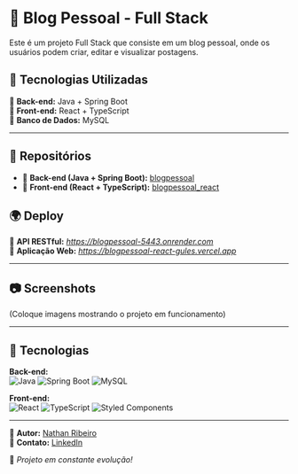 # 📖 Blog Pessoal - Full Stack  

Este é um projeto Full Stack que consiste em um blog pessoal, onde os usuários podem criar, editar e visualizar postagens.  

## 🚀 Tecnologias Utilizadas  

🔹 **Back-end:** Java + Spring Boot  
🔹 **Front-end:** React + TypeScript  
🔹 **Banco de Dados:** MySQL  

---

## 🔗 Repositórios  

- 📌 **Back-end (Java + Spring Boot):** [blogpessoal](https://github.com/Shost01/blogpessoal)  
- 📌 **Front-end (React + TypeScript):** [blogpessoal_react](https://github.com/Shost01/blogpessoal_react)  

## 🌍 Deploy  

🔹 **API RESTful:** *https://blogpessoal-5443.onrender.com*  
🔹 **Aplicação Web:** *https://blogpessoal-react-gules.vercel.app*  

---

## 📷 Screenshots  

(Coloque imagens mostrando o projeto em funcionamento)  

---

## 🔧 Tecnologias  

**Back-end:**  
![Java](https://img.shields.io/badge/Java-ED8B00?style=for-the-badge&logo=java&logoColor=white)
![Spring Boot](https://img.shields.io/badge/Spring%20Boot-6DB33F?style=for-the-badge&logo=spring-boot&logoColor=white)
![MySQL](https://img.shields.io/badge/MySQL-005C84?style=for-the-badge&logo=mysql&logoColor=white)

**Front-end:**  
![React](https://img.shields.io/badge/React-61DAFB?style=for-the-badge&logo=react&logoColor=black)
![TypeScript](https://img.shields.io/badge/TypeScript-3178C6?style=for-the-badge&logo=typescript&logoColor=white)
![Styled Components](https://img.shields.io/badge/Styled--Components-DB7093?style=for-the-badge&logo=styled-components&logoColor=white)

---

📌 **Autor:** [Nathan Ribeiro](https://github.com/Shost01)  
📩 **Contato:** [LinkedIn](https://www.linkedin.com/in/dev-nathan-ribeiro/)  

🚀 *Projeto em constante evolução!*
